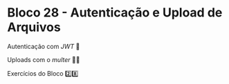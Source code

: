 # Bloco 28 - Autenticação e Upload de Arquivos

Autenticação com _JWT_ :school:

Uploads com o _multer_ :man_teacher:

Exercícios do Bloco :two::eight:
